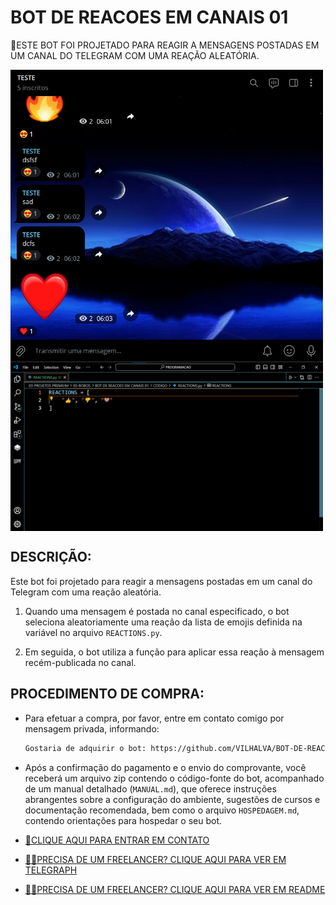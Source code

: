 # BOT DE REACOES EM CANAIS 01
🛑ESTE BOT FOI PROJETADO PARA REAGIR A MENSAGENS POSTADAS EM UM CANAL DO TELEGRAM COM UMA REAÇÃO ALEATÓRIA. 

<img src="./IMAGENS/FOTO_01.png" align="center" width="500"> <br>
<img src="./IMAGENS/FOTO_02.png" align="center" width="500"> <br>

## DESCRIÇÃO:
Este bot foi projetado para reagir a mensagens postadas em um canal do Telegram com uma reação aleatória. 

1. Quando uma mensagem é postada no canal especificado, o bot seleciona aleatoriamente uma reação da lista de emojis definida na variável no arquivo `REACTIONS.py`.

2. Em seguida, o bot utiliza a função para aplicar essa reação à mensagem recém-publicada no canal.

## PROCEDIMENTO DE COMPRA:
- Para efetuar a compra, por favor, entre em contato comigo por mensagem privada, informando:
    ```bash
    Gostaria de adquirir o bot: https://github.com/VILHALVA/BOT-DE-REACOES-EM-CANAIS-01
    ```

- Após a confirmação do pagamento e o envio do comprovante, você receberá um arquivo zip contendo o código-fonte do bot, acompanhado de um manual detalhado (`MANUAL.md`), que oferece instruções abrangentes sobre a configuração do ambiente, sugestões de cursos e documentação recomendada, bem como o arquivo `HOSPEDAGEM.md`, contendo orientações para hospedar o seu bot.

- [🤑CLIQUE AQUI PARA ENTRAR EM CONTATO](https://t.me/VILHALVA100)
- [🧑‍💻PRECISA DE UM FREELANCER? CLIQUE AQUI PARA VER EM TELEGRAPH](https://telegra.ph/FREELANCER-10-19-9)
- [🧑‍💻PRECISA DE UM FREELANCER? CLIQUE AQUI PARA VER EM README](https://github.com/VILHALVA/VILHALVA/blob/main/FREELANCER/README.md)
